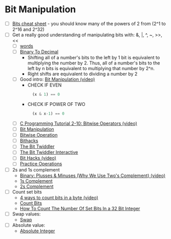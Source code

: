 # Bit Manipulation
- [ ] [Bits cheat sheet](bits-cheat-sheet.pdf) - you should know many of the powers of 2 from (2^1 to 2^16 and 2^32)
- [ ] Get a really good understanding of manipulating bits with: &, |, ^, ~, >>, <<
    - [ ] [words](https://en.wikipedia.org/wiki/Word_(computer_architecture))
    - [ ] [Binary To Decimal](https://www.rapidtables.com/convert/number/how-binary-to-decimal.html)
      - Shifting all of a number's bits to the left by 1 bit is equivalent to multiplying the number by 2. Thus, all of a number's bits to the left by n bits is equivalent to multiplying that number by 2^n.
      - Right shifts are equivalent to dividing a number by 2 
    - [ ] Good intro:
      [Bit Manipulation (video)](https://www.youtube.com/watch?v=7jkIUgLC29I)
        - CHECK IF EVEN
            ```python
              (x & 1) == 0
            ```
        - CHECK IF POWER OF TWO
            ```python
              (x & x-1) == 0
            ```
    - [ ] [C Programming Tutorial 2-10: Bitwise Operators (video)](https://www.youtube.com/watch?v=d0AwjSpNXR0)
    - [ ] [Bit Manipulation](https://en.wikipedia.org/wiki/Bit_manipulation)
    - [ ] [Bitwise Operation](https://en.wikipedia.org/wiki/Bitwise_operation)
    - [ ] [Bithacks](https://graphics.stanford.edu/~seander/bithacks.html)
    - [ ] [The Bit Twiddler](https://bits.stephan-brumme.com/)
    - [ ] [The Bit Twiddler Interactive](https://bits.stephan-brumme.com/interactive.html)
    - [ ] [Bit Hacks (video)](https://www.youtube.com/watch?v=ZusiKXcz_ac)
    - [ ] [Practice Operations](https://pconrad.github.io/old_pconrad_cs16/topics/bitOps/)
- [ ] 2s and 1s complement
    - [Binary: Plusses & Minuses (Why We Use Two's Complement) (video)](https://www.youtube.com/watch?v=lKTsv6iVxV4)
    - [1s Complement](https://en.wikipedia.org/wiki/Ones%27_complement)
    - [2s Complement](https://en.wikipedia.org/wiki/Two%27s_complement)
- [ ] Count set bits
    - [4 ways to count bits in a byte (video)](https://youtu.be/Hzuzo9NJrlc)
    - [Count Bits](https://graphics.stanford.edu/~seander/bithacks.html#CountBitsSetKernighan)
    - [How To Count The Number Of Set Bits In a 32 Bit Integer](http://stackoverflow.com/questions/109023/how-to-count-the-number-of-set-bits-in-a-32-bit-integer)
- [ ] Swap values:
    - [Swap](https://bits.stephan-brumme.com/swap.html)
- [ ] Absolute value:
    - [Absolute Integer](https://bits.stephan-brumme.com/absInteger.html)

